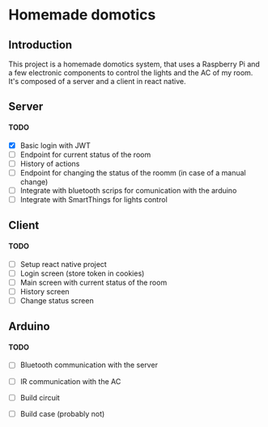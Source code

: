 # Homemade domotics

## Introduction

This project is a homemade domotics system, that uses a Raspberry Pi and a few electronic components to control the lights and the AC of my room. It's composed of a server and a client in react native.

## Server
#### TODO
- [x] Basic login with JWT
- [ ] Endpoint for current status of the room
- [ ] History of actions
- [ ] Endpoint for changing the status of the roomm (in case of a manual change)
- [ ] Integrate with bluetooth scrips for comunication with the arduino
- [ ] Integrate with SmartThings for lights control

## Client
#### TODO
- [ ] Setup react native project
- [ ] Login screen (store token in cookies)
- [ ] Main screen with current status of the room
- [ ] History screen
- [ ] Change status screen

## Arduino
#### TODO
- [ ] Bluetooth communication with the server
- [ ] IR communication with the AC
- [ ] Build circuit
- [ ] Build case (probably not)


